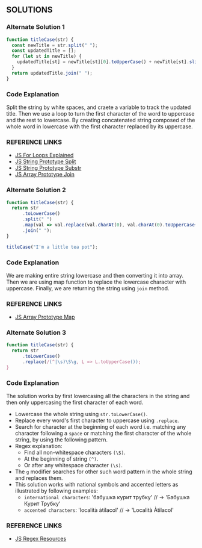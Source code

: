 ## SOLUTIONS

### Alternate Solution 1
```js
function titleCase(str) {
  const newTitle = str.split(" ");
  const updatedTitle = [];
  for (let st in newTitle) {
    updatedTitle[st] = newTitle[st][0].toUpperCase() + newTitle[st].slice(1).toLowerCase();
  }
  return updatedTitle.join(" ");
}
```
### Code Explanation
Split the string by white spaces, and craete a variable to track the updated title.  Then we use a loop to turn the first character of the word to uppercase and the rest to lowercase.  By creating concatenated string composed of the whole word in lowercase with the first character replaced by its uppercase.

### REFERENCE LINKS
- [JS For Loops Explained](http://forum.freecodecamp.com/t/javascript-for-loop/14666)
- [JS String Prototype Split](http://forum.freecodecamp.com/t/javascript-string-prototype-split/15944)
- [JS String Prototype Substr](http://forum.freecodecamp.com/t/javascript-string-prototype-substr/15945)
- [JS Array Prototype Join](http://forum.freecodecamp.com/t/javascript-array-prototype-join/14292)


### Alternate Solution 2
```js
function titleCase(str) {
  return str
      .toLowerCase()
      .split(" ")
      .map(val => val.replace(val.charAt(0), val.charAt(0).toUpperCase()))
      .join(" ");
}

titleCase("I'm a little tea pot");
```
### Code Explanation
We are making entire string lowercase and then converting it into array.  Then we are using map function to replace the lowercase character with uppercase.  Finally, we are returning the string using `join` method.

### REFERENCE LINKS
- [JS Array Prototype Map](http://forum.freecodecamp.com/t/javascript-array-prototype-map/14294)


### Alternate Solution 3
```js
function titleCase(str) {
  return str
      .toLowerCase()
      .replace(/(^|\s)\S\g, L => L.toUpperCase());
}
```
### Code Explanation
The solution works by first lowercasing all the characters in the string and then only uppercasing the first character of each word.
- Lowercase the whole string using `str.toLowerCase()`.
- Replace every word's first character to uppercase using `.replace`.
- Search for character at the beginning of each word i.e. matching any character following a `space` or matching the first character of the whole string, by using the following pattern.
- Regex explanation:
  - Find all non-whitespace characters `(\S)`.
  - At the beginning of string `(^)`.
  - Or after any whitespace character `(\s)`.
- The `g` modifier searches for other such word pattern in the whole string and replaces them.
- This solution works with national symbols and accented letters as illustrated by following examples:
  - `international characters`: 'бабушка курит трубку' // → 'Бабушка Курит Трубку' 
  - `accented characters`: 'località àtilacol' // → 'Località Àtilacol'

### REFERENCE LINKS
- [JS Regex Resources](https://developer.mozilla.org/en-US/docs/Web/JavaScript/Guide/Regular_Expressions)


